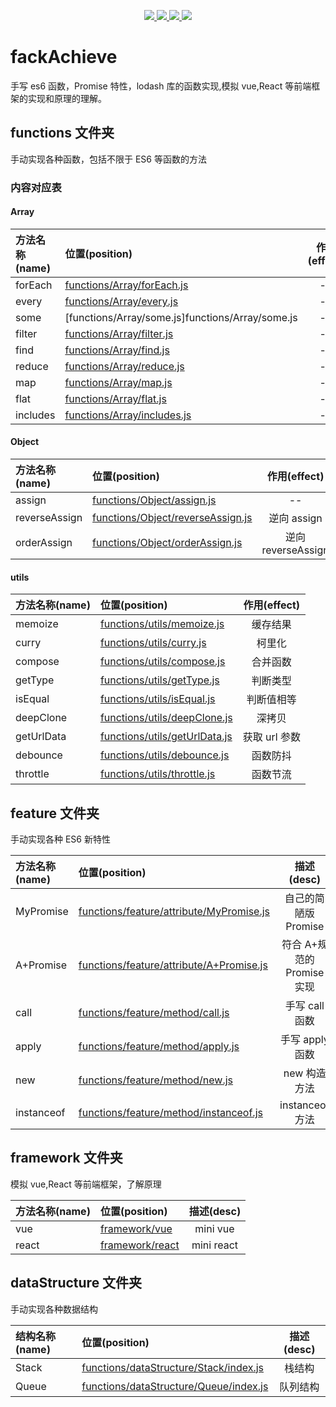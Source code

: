 <p align="center">
  <a href="https://github.com/gzg1023/fackAchieve">
    <img src="https://img.shields.io/badge/手写-ES6-pink.svg">
  </a>
  <a href="https://github.com/gzg1023/fackAchieve">
    <img src="https://img.shields.io/badge/手写-Promise-blue.svg" ">
  </a>
  <a href="https://github.com/gzg1023/fackAchieve">
    <img src="https://img.shields.io/badge/模拟-lodash-green.svg" ">
  </a>
  <a href="https://github.com/gzg1023/fackAchieve">
    <img src="https://img.shields.io/badge/js-数据结构-blue.svg" >
  </a>
</p>

# fackAchieve

手写 es6 函数，Promise 特性，lodash 库的函数实现,模拟 vue,React 等前端框架的实现和原理的理解。

## functions 文件夹

手动实现各种函数，包括不限于 ES6 等函数的方法

### 内容对应表

#### Array

| 方法名称(name) | 位置(position)              | 作用(effect) |
| :------------- | :-------------------------- | :----------: |
| forEach        | [functions/Array/forEach.js](functions/Array/forEach.js)  |      --      |
| every          | [functions/Array/every.js](functions/Array/every.js)    |      --      |
| some           | [functions/Array/some.js]functions/Array/some.js     |      --      |
| filter         | [functions/Array/filter.js](functions/Array/filter.js)  |      --      |
| find           | [functions/Array/find.js](functions/Array/find.js)     |      --      |
| reduce         | [functions/Array/reduce.js](functions/Array/reduce.js)   |      --      |
| map            | [functions/Array/map.js](functions/Array/map.js)      |      --      |
| flat           | [functions/Array/flat.js](functions/Array/flat.js)     |      --      |
| includes       | [functions/Array/includes.js](functions/Array/includes.js) |      --      |

#### Object

| 方法名称(name) | 位置(position)                    |    作用(effect)    |
| :------------- | :-------------------------------- | :----------------: |
| assign         | [functions/Object/assign.js](functions/Object/assign.js)        |         --         |
| reverseAssign  | [functions/Object/reverseAssign.js](functions/Object/reverseAssign.js) |    逆向 assign     |
| orderAssign    | [functions/Object/orderAssign.js](functions/Object/orderAssign.js)   | 逆向 reverseAssign |

#### utils

| 方法名称(name) | 位置(position)                | 作用(effect)  |
| :------------- | :---------------------------- | :-----------: |
| memoize        | [functions/utils/memoize.js](functions/utils/memoize.js)    |   缓存结果    |
| curry          | [functions/utils/curry.js](functions/utils/curry.js)      |    柯里化     |
| compose        | [functions/utils/compose.js](functions/utils/compose.js)    |   合并函数    |
| getType        | [functions/utils/getType.js](functions/utils/getType.js)    |   判断类型    |
| isEqual        | [functions/utils/isEqual.js](functions/utils/isEqual.js)    |  判断值相等   |
| deepClone      | [functions/utils/deepClone.js](functions/utils/deepClone.js)  |    深拷贝     |
| getUrlData     | [functions/utils/getUrlData.js](functions/utils/getUrlData.js) | 获取 url 参数 |
| debounce       | [functions/utils/debounce.js](functions/utils/debounce.js)   |   函数防抖    |
| throttle       | [functions/utils/throttle.js](functions/utils/throttle.js)   |   函数节流    |

## feature 文件夹

手动实现各种 ES6 新特性

| 方法名称(name) | 位置(position)                           |         描述(desc)         |
| :------------- | :--------------------------------------- | :------------------------: |
| MyPromise      | [functions/feature/attribute/MyPromise.js](functions/feature/attribute/MyPromise.js) |    自己的简陋版 Promise    |
| A+Promise      | [functions/feature/attribute/A+Promise.js](functions/feature/attribute/A+Promise.js) | 符合 A+规范的 Promise 实现 |
| call           | [functions/feature/method/call.js](functions/feature/method/call.js)        |       手写 call 函数       |
| apply          | [functions/feature/method/apply.js](functions/feature/method/apply.js)        |      手写 apply 函数       |
| new            | [functions/feature/method/new.js](functions/feature/method/new.js)          |        new 构造方法        |
| instanceof     | [functions/feature/method/instanceof.js](functions/feature/method/instanceof.js)   |      instanceof 方法       |

## framework 文件夹

模拟 vue,React 等前端框架，了解原理

| 方法名称(name) | 位置(position)  | 描述(desc) |
| :------------- | :-------------- | :--------: |
| vue            | [framework/vue](framework/vue)   |  mini vue  |
| react          | [framework/react](framework/react) | mini react |


## dataStructure 文件夹

手动实现各种数据结构

| 结构名称(name) | 位置(position)                           |         描述(desc)         |
| :------------- | :--------------------------------------- | :------------------------: |
| Stack      | [functions/dataStructure/Stack/index.js](functions/dataStructure/Stack/index.js) |    栈结构    |
| Queue      | [functions/dataStructure/Queue/index.js](functions/dataStructure/Queue/index.js) |    队列结构    |
